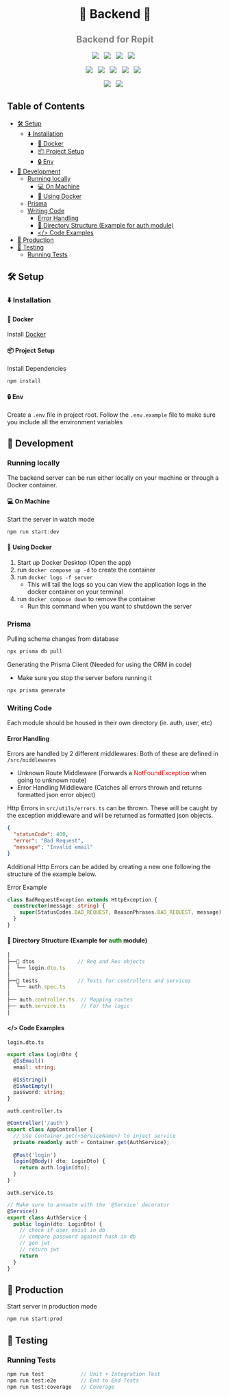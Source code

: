 <h1 align='center'>🍚 Backend 🍚</h1>

<h2 align='center' style='color:gray'>Backend for Repit</h2>


<p align='center'>
  <img src="https://img.shields.io/badge/-Express-fff?style=for-the-badge&logo=Express&logoColor=000" />&nbsp;&nbsp;
  <img src="https://img.shields.io/badge/-TypeScript-007ACC?style=for-the-badge&logo=TypeScript&logoColor=fff" />&nbsp;&nbsp;
  <img src="https://img.shields.io/badge/-Node.js-339933?style=for-the-badge&logo=Node.js&logoColor=fff" />&nbsp;&nbsp;
  <img src="https://img.shields.io/badge/-NPM-CB3837?style=for-the-badge&logo=NPM&logoColor=fff" />&nbsp;&nbsp;
</p>
<p align='center'>
  <img src="https://img.shields.io/badge/-Docker-2496ED?style=for-the-badge&logo=Docker&logoColor=fff" />&nbsp;&nbsp;
  <img src="https://img.shields.io/badge/-Nodemon-76D04B?style=for-the-badge&logo=Nodemon&logoColor=fff" />&nbsp;&nbsp;
  <img src="https://img.shields.io/badge/-ESLint-4B32C3?style=for-the-badge&logo=ESLint&logoColor=fff" />&nbsp;&nbsp;
  <img src="https://img.shields.io/badge/-Prettier-F7B93E?style=for-the-badge&logo=Prettier&logoColor=000" />&nbsp;&nbsp;
  <img src="https://img.shields.io/badge/-Jest-C21325?style=for-the-badge&logo=Jest&logoColor=fff" />&nbsp;&nbsp;
</p>
<p align='center'>
  <img src="https://img.shields.io/badge/-MySQL-4479A1?style=for-the-badge&logo=MySQL&logoColor=fff" />&nbsp;&nbsp;
  <img src="https://img.shields.io/badge/-Prisma-22314a?style=for-the-badge&logo=Prisma&logoColor=fff" />&nbsp;&nbsp;
</p>

<h2>Table of Contents</h2>

- [🛠️ Setup](#️-setup)
  - [⬇️ Installation](#️-installation)
    - [🐳 Docker](#-docker)
    - [📦 Project Setup](#-project-setup)
    - [🔒 Env](#-env)
- [🚀 Development](#-development)
  - [Running locally](#running-locally)
    - [💻 On Machine](#-on-machine)
    - [🐳 Using Docker](#-using-docker)
  - [Prisma](#prisma)
  - [Writing Code](#writing-code)
    - [Error Handling](#error-handling)
    - [📂 Directory Structure (Example for auth module)](#-directory-structure-example-for-auth-module)
    - [\</\> Code Examples](#-code-examples)
- [🚀 Production](#-production)
- [🧪 Testing](#-testing)
  - [Running Tests](#running-tests)

## 🛠️ Setup
### ⬇️ Installation

#### 🐳 Docker
Install [Docker](https://docs.docker.com/desktop/install/linux-install/)

#### 📦 Project Setup
Install Dependencies
```javascript
npm install
```
#### 🔒 Env
Create a `.env` file in project root. Follow the `.env.example` file to make sure you include all the environment variables

## 🚀 Development

### Running locally
The backend server can be run either locally on your machine or
through a Docker container.

#### 💻 On Machine
Start the server in watch mode
```javascript
npm run start:dev
```
#### 🐳 Using Docker
1. Start up Docker Desktop (Open the app)
2. run `docker compose up -d` to create the container
3. run `docker logs -f server` 
   - This will tail the logs so you can view the application logs in the docker container on your terminal
4. run `docker compose down` to remove the container
   - Run this command when you want to shutdown the server

### Prisma
Pulling schema changes from database
```javascript
npx prisma db pull
```
Generating the Prisma Client (Needed for using the ORM in code)
- Make sure you stop the server before running it
```javascript
npx prisma generate
```

### Writing Code
<p>
Each module should be housed in their own directory (ie. auth, user, etc)
</p>

#### Error Handling

Errors are handled by 2 different middlewares:
Both of these are defined in `/src/middlewares`
- Unknown Route Middleware (Forwards a <span style='color:red'>NotFoundException</span> when going to unknown route)
- Error Handling Middleware (Catches all errors thrown and returns formatted json error object)

Http Errors in `src/utils/errors.ts` can be thrown. These will be caught by the exception middleware and will be returned as formatted json objects.

```json
{
  "statusCode": 400,
  "error": "Bad Request",
  "message": "Invalid email"
}
```

Additional Http Errors can be added by creating a new one following the structure of the example below.

Error Example
```typescript
class BadRequestException extends HttpException {
  constructor(message: string) {
    super(StatusCodes.BAD_REQUEST, ReasonPhrases.BAD_REQUEST, message);
  }
}
```

#### 📂 Directory Structure (Example for <span style='color:green'>auth</span> module)
```javascript
│
├──📂 dtos              // Req and Res objects
│  └── login.dto.ts      
│  
├──📂 tests             // Tests for controllers and services
│  └── auth.spec.ts     
│  
├── auth.controller.ts  // Mapping routes
├── auth.service.ts     // For the logic
│  
```

#### </> Code Examples
`login.dto.ts`
```typescript
export class LoginDto {
  @IsEmail()
  email: string;

  @IsString()
  @IsNotEmpty()
  password: string;
}
```

`auth.controller.ts`
```typescript
@Controller('/auth')
export class AppController {
  // Use Container.get(<ServiceName>) to inject service
  private readonly auth = Container.get(AuthService);
  
  @Post('login')
  login(@Body() dto: LoginDto) {
    return auth.login(dto);
  }
}

```

`auth.service.ts`
```typescript
// Make sure to annoate with the '@Service' decorator
@Service()
export class AuthService {
  public login(dto: LoginDto) {
    // check if user exist in db
    // compare password against hash in db
    // gen jwt
    // return jwt
    return
  }
}

```

## 🚀 Production

Start server in production mode
```javascript
npm run start:prod
```

## 🧪 Testing

### Running Tests
```javascript
npm run test            // Unit + Integration Test
npm run test:e2e        // End to End Tests
npm run test:coverage   // Coverage
```
